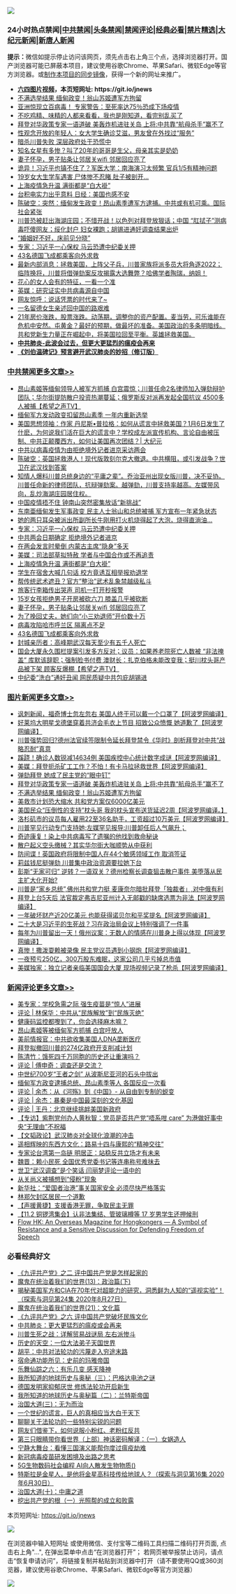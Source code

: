 ![](https://raw.githubusercontent.com/fqnews/bnews/master/64photo/fqnews-qr.jpg)

<div id="tt">
<h3>24小时热点禁闻|<a href="#%E4%B8%AD%E5%85%B1%E7%A6%81%E9%97%BB%E6%9B%B4%E5%A4%9A%E6%96%87%E7%AB%A0">中共禁闻</a>|<a href="#%E5%9B%BE%E7%89%87%E6%96%B0%E9%97%BB%E6%9B%B4%E5%A4%9A%E6%96%87%E7%AB%A0">头条禁闻</a>|<a href="#%E6%96%B0%E9%97%BB%E8%AF%84%E8%AE%BA%E6%9B%B4%E5%A4%9A%E6%96%87%E7%AB%A0">禁闻评论|<a href="#%E5%BF%85%E7%9C%8B%E7%BB%8F%E5%85%B8%E5%A5%BD%E6%96%87">经典必看|<a href="/video.md#%E7%A6%81%E7%89%87%E7%B2%BE%E9%80%89">禁片精选</a>|<a href="https://github.com/fqnews/djy/blob/master/gb/nf1351518.md#1">大纪元新闻</a>|<a href="https://github.com/fqnews/ntdtv/blob/master/gb/prog204.md#1">新唐人新闻</a></h3>
<div><b>提示：</b>微信如提示停止访问该网页，须先点击右上角三个点，选择浏览器打开。国产浏览器可能已屏蔽本项目，建议使用谷歌Chrome、苹果Safari、微软Edge等官方浏览器。或<a href="https://github.com/fqnews/bnews/blob/master/%E5%88%B6%E4%BD%9Cgit%E7%A6%81%E9%97%BB%E9%95%9C%E5%83%8F.md">制作本项目的同步镜像</a>，获得一个新的网址来推广。</div>
<ul>
<li><b><a href="http://d1.bdrive.tk/64.mp4" target="_blank">六四图片视频</a>，本页短网址: https://git.io/jnews</b></li>
<li><a href="/topimagenews/20210201/1478873.md">不满选举结果 缅甸政变！翁山苏姬遭军方拘留</a></li>
<li><a href="/comments/20210201/1478746.md">亚洲惊现立百病毒！ 专家警告：至死率达75％恐成下场疫情</a></li>
<li><a href="/lifebaike/20210201/1478847.md">不吃鸡精、味精的人都来看看，我也是刚知道，看完别乱买了</a></li>
<li><a href="/topimagenews/20210201/1478874.md">拜登对华政策专家一语道破 美轰炸机进驻关岛 上将:中共靠“航母杀手”赢不了</a></li>
<li><a href="/health/20210201/1478844.md">性观念开放的年轻人：女大学生确诊艾滋，男友曾在外找过“服务”</a></li>
<li><a href="/worldnews/usa/20210201/1479056.md">暗杀川普失败 深层政府处于恐慌中</a></li>
<li><a href="/yule/20210201/1478924.md">知名女星有多惨？叫了20年的哥哥是生父，母亲其实是奶奶</a></li>
<li><a href="/cbnews/20210201/1479134.md">妻子怀孕，男子贴条让邻居关wifi 邻居回应亮了</a></li>
<li><a href="/comments/20210201/1479029.md">诡异！习近平也镇不住了？军医大学：南海演习太频繁 官兵1/5有精神问题</a></li>
<li><a href="/cnnews/20210201/1479279.md">19岁女大生学车遇害 尸体惨不忍睹 肚子被剖开…</a></li>
<li><a href="/cbnews/20210201/1479139.md">上海疫情急升温 满街都是“白大褂”</a></li>
<li><a href="/cnnews/20210201/1478778.md">台积电实力出乎意料 日经：美国也感不安</a></li>
<li><a href="/cbnews/20210201/1478956.md">陈破空：突然：缅甸发生政变！昂山素季遭军方逮捕。中共或有机可乘。国际社会紧张</a></li>
<li><a href="/bannedvideo/20210201/1479061.md">川普恐被赶出海湖庄园；不惜开战！以色列对拜登放狠话；中国 “肛拭子”测病毒吓傻网友；绥化封户 妇女裸跑；胡锡进通奸调查结果出炉</a></li>
<li><a href="/lifebaike/20210201/1478890.md">“婚姻好不好，床前见分晓”</a></li>
<li><a href="/cbnews/20210201/1479218.md">专家：习近平一心保权 马云恐遭中纪委关押</a></li>
<li><a href="/cbnews/20210201/1479130.md">43名德国飞成都乘客向外求救</a></li>
<li><a href="/bannedvideo/20210201/1479033.md">最新内部消息：拯救美国，上阵父子兵，川普家族将派多员大将角逐2022； 临阵换将，川普将借弹劾案反攻揭露大选舞弊？哈佛学者陶瑞，纳姐！</a></li>
<li><a href="/funmedia/20210201/1478908.md">花心的女人会有的特征，一看一个准</a></li>
<li><a href="/cnnews/20210201/1478967.md">英媒：研究证实中共病毒源自中国</a></li>
<li><a href="/comments/20210201/1478789.md">网友惊呼：说话凭票的时代来了~</a></li>
<li><a href="/cbnews/20210201/1478739.md">一名留德女生亲述回中国的路艰难</a></li>
<li><a href="/bannedvideo/20210201/1478820.md">21年房价涨跌，股票涨跌。动荡期，调整你的资产配置。麦当劳，可乐谁能在危机中安然。屯黄金？最好的预期，做最坏的准备。美国政治的多条明暗线。共和党新生力量正在崛起中，将美国拉回至平衡。英雄拯救美国。</a></li>
<li><b><a href="/comments/20200211/1275071.md" target="_blank">中共肺炎-此波会过去，但更大更猛烈的瘟疫会再来</a></b></li>
<li><b><a href="/comments/20200207/1272816.md" target="_blank">《刘伯温碑记》预言避开武汉肺炎的妙招（修订版）</a></b></li>
</ul>
</div>

<div class="catlist">
<h3><a href="/cbnews/" target="_blank">中共禁闻</a><span><a href="/cbnews/" target="_blank" rel="nofollow">更多文章>></a></span></h3>
<ul>
<li><a href="/cbnews/20210201/1479356.md" target="_blank">昂山素姬等缅甸领导人被军方抓捕 白宫震惊；川普任命2名律师加入弹劾辩护团队；华尔街提防散户投资热潮蔓延；俄罗斯反对派再发起全国抗议 4500多人被捕【希望之声TV】</a></li>
<li><a href="/cbnews/20210201/1479345.md" target="_blank">缅甸军方发动政变扣留昂山素季 一年内重新选举</a></li>
<li><a href="/cbnews/20210201/1479341.md" target="_blank">美国思想领袖：作家 丹尼斯•普拉格：如何从谎言中拯救美国？1月6日发生了什麽，为何说我们活在巨大的谎言中？学校成左派宣传机构、言论自由被压制、中共正颠覆西方，如何让美国再次团结？| 大纪元</a></li>
<li><a href="/cbnews/20210201/1479323.md" target="_blank">中共以病毒疫情为由拒绝境外记者进京采访两会</a></li>
<li><a href="/cbnews/20210201/1479307.md" target="_blank">陈破空：英国拯救港人！现代版敦刻尔克大撤退。中共横阻，或引发战争？世卫在武汉找到答案</a></li>
<li><a href="/cbnews/20210201/1479258.md" target="_blank">知情人爆料川普总统身边的“平庸之辈”。乔治亚州出现女版川普，决不妥协。川普任命新的律师团队，抗辩弹劾案。越弹劾，川普支持率越高。左媒带风向，乱炒海湖庄园居住权。</a></li>
<li><a href="/cbnews/20210201/1479185.md" target="_blank">中国疫情捂不住 钟南山突然密集放话“新挑战”</a></li>
<li><a href="/cbnews/20210201/1479242.md" target="_blank">东南亜缅甸发生军事政变 民主人士翁山和总统被捕 军方宣布一年紧急状态</a></li>
<li><a href="/cbnews/20210201/1479237.md" target="_blank">她的两只耳朵被派出所副所长牛刚用打火机烧得起了大泡，烧得直淌油…</a></li>
<li><a href="/cbnews/20210201/1479218.md" target="_blank">专家：习近平一心保权 马云恐遭中纪委关押</a></li>
<li><a href="/cbnews/20210201/1479189.md" target="_blank">中共两会日期确定 拒绝境外记者进京</a></li>
<li><a href="/cbnews/20210201/1479188.md" target="_blank">在两会发言时晕倒 内蒙古主席“隐身”多天</a></li>
<li><a href="/cbnews/20210201/1479140.md" target="_blank">美媒：司法部草拟特赦 学者与中国合作或不再追责</a></li>
<li><a href="/cbnews/20210201/1479139.md" target="_blank">上海疫情急升温 满街都是“白大褂”</a></li>
<li><a href="/cbnews/20210201/1479138.md" target="_blank">学生在宿舍大喊几句话 校方竟诱互相举报劝退学</a></li>
<li><a href="/cbnews/20210201/1479137.md" target="_blank">帮传统武术遮丑？官方&#8221;整治&#8221;武术乱象禁越级私斗</a></li>
<li><a href="/cbnews/20210201/1479136.md" target="_blank">旅客行李箱传出哭声 司机一打开秒报警</a></li>
<li><a href="/cbnews/20210201/1479135.md" target="_blank">15岁女孩拒绝男子开房被砍六刀 膝盖几乎被砍断</a></li>
<li><a href="/cbnews/20210201/1479134.md" target="_blank">妻子怀孕，男子贴条让邻居关wifi 邻居回应亮了</a></li>
<li><a href="/cbnews/20210201/1479133.md" target="_blank">为了挽回丈夫，她们向“小三劝退师”开价数十万</a></li>
<li><a href="/cbnews/20210201/1479132.md" target="_blank">病毒攻陷哈市呼兰区 隔离点不足</a></li>
<li><a href="/cbnews/20210201/1479130.md" target="_blank">43名德国飞成都乘客向外求救</a></li>
<li><a href="/cbnews/20210201/1479129.md" target="_blank">封城亲历者：高峰期武汉每天至少有五千人死亡</a></li>
<li><a href="/cbnews/20210201/1479102.md" target="_blank">国会大厦永久围栏提案引发多方反对；议员：如果养老院死亡人数被 &#8220;非法掩盖&#8221; 库默该辞职；强制脸书付费 澳财长：扎克伯格未能改变我；挺川枕头哥产品被下架 顾客反爆棚【希望之声TV】</a></li>
<li><a href="/cbnews/20210201/1479057.md" target="_blank">中纪委“洗白”通奸丑闻 网民质疑中共包庇胡锡进</a></li>

</ul>
</div>
<div class="catlist">
<h3><a href="/topimagenews/" target="_blank">图片新闻</a><span><a href="/topimagenews/" target="_blank" rel="nofollow">更多文章>></a></span></h3>
<ul>
<li><a href="/topimagenews/20210201/1479276.md" target="_blank">讽刺新闻，福奇博士忽左忽右 美国人终于可以戴一个口罩了【阿波罗网编译】</a></li>
<li><a href="/topimagenews/20210201/1479250.md" target="_blank">好莱坞大明星戈德堡穿着共济会毛衣上节目 招致公众愤慨 她道歉了【阿波罗网编译】</a></li>
<li><a href="/topimagenews/20210201/1479236.md" target="_blank">川普强势回归?德州法官续签限制令延长拜登禁令《华时》剖析拜登对中共“战略忍耐”真意</a></li>
<li><a href="/topimagenews/20210201/1479128.md" target="_blank">蹊跷！确诊人数锐减14634例 美国疾控中心统计数字成谜【阿波罗网编译】</a></li>
<li><a href="/topimagenews/20210201/1479046.md" target="_blank">美媒：拜登扼杀矿工工作？不怕！有卡马拉拯救世界【阿波罗网编译】</a></li>
<li><a href="/topimagenews/20210201/1478907.md" target="_blank">弹劾拜登 她成了民主党的“眼中钉”</a></li>
<li><a href="/topimagenews/20210201/1478874.md" target="_blank">拜登对华政策专家一语道破 美轰炸机进驻关岛 上将:中共靠“航母杀手”赢不了</a></li>
<li><a href="/topimagenews/20210201/1478873.md" target="_blank">不满选举结果 缅甸政变！翁山苏姬遭军方拘留</a></li>
<li><a href="/topimagenews/20210201/1478808.md" target="_blank">美救市计划恐大缩水 共和党方案仅6000亿美元</a></li>
<li><a href="/topimagenews/20210131/1478653.md" target="_blank">美国民众“压倒性的支持”枕头哥 我的枕头宣布送货延迟2周【阿波罗网编译。】</a></li>
<li><a href="/topimagenews/20210131/1478621.md" target="_blank">洛杉矶市的议员每人雇用22至36名助手，工资超过10万美元【阿波罗网编译】</a></li>
<li><a href="/topimagenews/20210131/1478591.md" target="_blank">川普罕见行动专门支持她;左媒罕见报导:川普卸任后人气飙升；</a></li>
<li><a href="/topimagenews/20210131/1478453.md" target="_blank">奇迹康复！染上中共病毒写了遗嘱的他找到救命秘诀</a></li>
<li><a href="/topimagenews/20210131/1478268.md" target="_blank">散户起义空头缴械？其实华尔街大咖顺势从中获利</a></li>
<li><a href="/topimagenews/20210131/1478244.md" target="_blank">防间谍！英国政府将限制中国人在44个敏感领域工作 取消签证</a></li>
<li><a href="/topimagenews/20210131/1478243.md" target="_blank">莉兹钱尼挺弹劾 川普集中政治资源要拉她下台</a></li>
<li><a href="/topimagenews/20210131/1478212.md" target="_blank">彭斯“无家可归” 逆转？一语双关？德州检察长调查狙击散户事件 美堕落从民主扩大化开始?</a></li>
<li><a href="/topimagenews/20210130/1478050.md" target="_blank">川普是“家乡总统”,佛州共和党力挺 麦康奈尔暗批拜登「独裁者」,对中俄有利</a></li>
<li><a href="/topimagenews/20210130/1478049.md" target="_blank">拜登上台5天后 法官裁定弗吉尼亚州计入无邮戳的缺席选票为非法【阿波罗网编译】</a></li>
<li><a href="/topimagenews/20210130/1478012.md" target="_blank">一年破坏财产近20亿美元 也能获得诺贝尔和平奖提名【阿波罗网编译】</a></li>
<li><a href="/topimagenews/20210130/1477984.md" target="_blank">二十大是习近平的生死战？习在政治局会议上特别强调了一件事</a></li>
<li><a href="/topimagenews/20210130/1477973.md" target="_blank">每年为川普留出一天！俄州议案：无数人的情感在川普身上得以体现【阿波罗网编译】</a></li>
<li><a href="/topimagenews/20210130/1477926.md" target="_blank">真惨！撒泼耍赖被录像 民主党议员遇到小钢炮【阿波罗网编译】</a></li>
<li><a href="/topimagenews/20210130/1477739.md" target="_blank">一夜预亏250亿，300万股东难眠，这家公司几乎亏掉总市值</a></li>
<li><a href="/topimagenews/20210130/1477719.md" target="_blank">美媒独家：独立记者亲临美国国会大厦 现场视频记录了枪杀【阿波罗网编译】</a></li>

</ul>
</div>
<div class="catlist">
<h3><a href="/comments/" target="_blank">新闻评论</a><span><a href="/comments/" target="_blank" rel="nofollow">更多文章>></a></span></h3>
<ul>
<li><a href="/comments/20210202/1479426.md" target="_blank">美专家：学校急需之际 强生疫苗是“惊人”进展</a></li>
<li><a href="/comments/20210202/1479419.md" target="_blank">评论 | 林保华：中共从“民族解放”到“民族灭绝”</a></li>
<li><a href="/comments/20210202/1479416.md" target="_blank">健康码监控都嚟到了，你会选择麻木嘛？</a></li>
<li><a href="/comments/20210201/1479403.md" target="_blank">昂山素姬等被缅甸军方抓捕 白宫吁放人</a></li>
<li><a href="/comments/20210201/1479402.md" target="_blank">美前情报官：中共欲收集美国人DNA垄断医疗</a></li>
<li><a href="/comments/20210201/1479401.md" target="_blank">拜登拟撤回川普的274亿政府开支削减计划</a></li>
<li><a href="/comments/20210201/1479400.md" target="_blank">陈清竹：饿死四千万同胞的历史还让重演吗？</a></li>
<li><a href="/comments/20210201/1479396.md" target="_blank">评论 | 傅申奇：调查还是交流？</a></li>
<li><a href="/comments/20210201/1479368.md" target="_blank">中世纪700岁“王者之剑” 从波斯尼亚河的石头中拔出</a></li>
<li><a href="/comments/20210201/1479367.md" target="_blank">缅甸军方政变逮捕总统、昂山素季等人 各国反应一次看</a></li>
<li><a href="/comments/20210201/1479354.md" target="_blank">评论 | 余杰：从《河殇》到《中国》- 从自由到专制的蜕变</a></li>
<li><a href="/comments/20210201/1479353.md" target="_blank">评论 | 余杰：暴秦是中国最深刻的文化基因</a></li>
<li><a href="/comments/20210201/1479352.md" target="_blank">评论 | 王丹：北京继续挑衅美国新政府</a></li>
<li><a href="/comments/20210201/1479344.md" target="_blank">【专访】紫荆党创办人黄秋智：党员是否共产党“唔系咁 care” 为港做好事中央“无理由”不祝福</a></li>
<li><a href="/comments/20210201/1479343.md" target="_blank">【文韬政论】武汉肺炎对全球化浪潮的冲击</a></li>
<li><a href="/comments/20210201/1479321.md" target="_blank">遥相辉映的东西方文化：路易十四与康熙的“精神交往”</a></li>
<li><a href="/comments/20210201/1479285.md" target="_blank">专家论台湾第一岛链 明居正：站稳反共立场才有未来</a></li>
<li><a href="/comments/20210201/1479284.md" target="_blank">魏晋：赖小民死 全国优秀党委书记等连串称号难抹去</a></li>
<li><a href="/comments/20210201/1479278.md" target="_blank">世卫“武汉调查”是个笑话 闫丽梦评论一语中的</a></li>
<li><a href="/comments/20210201/1479272.md" target="_blank">从关尚义被捕想到“侵粉”现象</a></li>
<li><a href="/comments/20210201/1479271.md" target="_blank">新华社：“爱国者治港”事关国家安全 必须尽快严格落实</a></li>
<li><a href="/comments/20210201/1479270.md" target="_blank">林郑欠封区居民一个道歉</a></li>
<li><a href="/comments/20210201/1479269.md" target="_blank">【声援黄捷】支援香港无罪，争取民主无罪</a></li>
<li><a href="/comments/20210201/1479268.md" target="_blank">【11.2 铜锣湾集会】认非法集结、管玻璃樽等 17 岁男学生还押候刑</a></li>
<li><a href="/comments/20210201/1479267.md" target="_blank">Flow HK: An Overseas Magazine for Hongkongers — A Symbol of Resistance and a Sensitive Discussion for Defending Freedom of Speech</a></li>

</ul>
</div>

<div class="catlist">
<h3>必看经典好文</h3>
<ul>
<li><a href="/bookonline/20131116/201055.md" target="_blank">《九评共产党》之二 评中国共产党是怎样起家的</a></li>
<li><a href="/topimagenews/20180602/951960.md" target="_blank">魔鬼在统治着我们的世界(13)：政治篇(下)</a></li>
<li><a href="/cbnews/20200828/1386804.md" target="_blank">揭秘美国军方和CIA在70年代对超能力的研究，洞悉鲜为人知的“遥视实验”！（探索与洞见第24集 2020年8月27日）</a></li>
<li><a href="/comments/20180802/980476.md" target="_blank">魔鬼在统治着我们的世界(21)：文化篇</a></li>
<li><a href="/bookonline/20131116/201050.md" target="_blank">《九评共产党》之六 评中国共产党破坏民族文化</a></li>
<li><a href="/comments/20200211/1275071.md" target="_blank">中共肺炎：更大更猛烈的瘟疫或会再来</a></li>
<li><a href="/comments/20200908/1392745.md" target="_blank">川普生死之战：详解贸易战谜局 左右派惨斗</a></li>
<li><a href="/tculture/20121025/73067.md" target="_blank">历史的天空：一位大法弟子天国世界</a></li>
<li><a href="/cbnews/20200720/1363328.md" target="_blank">胡平：中共对法轮功的污蔑走入穷途末路</a></li>
<li><a href="/cbnews/20180711/970353.md" target="_blank">宿命通功能所见：史前的玛雅帝国</a></li>
<li><a href="/tculture/20190101/792146.md" target="_blank">乐舞仙踪之六：有乐几变 感天降神</a></li>
<li><a href="/tculture/xiulian/20170726/797589.md" target="_blank">我所知道的地球历史与奥秘（三）：巴格达电池之谜</a></li>
<li><a href="/comments/20200722/1364497.md" target="_blank">德国发明家抑郁厌世 修炼法轮功开启新生</a></li>
<li><a href="/tculture/xiulian/20170614/774347.md" target="_blank">我所知道的地球历史与奥秘篇（二）：兰特斯帝国</a></li>
<li><a href="/cbnews/20180309/912114.md" target="_blank">治国大道(三)：无为而治</a></li>
<li><a href="/comments/20200621/1348067.md" target="_blank">一个世纪的谎言，巨人的真相应当大白于天下</a></li>
<li><a href="/comments/20190417/1114875.md" target="_blank">聊聊关于法轮功的一些特别尖锐的问题</a></li>
<li><a href="/comments/20200712/1359630.md" target="_blank">网友们借鉴下，如何说服小粉红、老粉红反共</a></li>
<li><a href="/comments/20200426/1319648.md" target="_blank">第三只眼睛带你看世界（上部）神话密码解译：（一）女娲造人</a></li>
<li><a href="/comments/20200527/1273654.md" target="_blank">宁静大舞台：看懂三国演义能帮你度过瘟疫劫难</a></li>
<li><a href="/comments/20200917/1029129.md" target="_blank">新冠病毒疫苗研发困境及出路之思考</a></li>
<li><a href="/topimagenews/20200527/1335347.md" target="_blank">5G生物数码社会编程 AI向人散发生物物质()</a></li>
<li><a href="/comments/20200712/1359460.md" target="_blank">特斯拉是金星人，是他将金星高科技传给地球人？（探索与洞见第16集 2020年6月30日）</a></li>
<li><a href="/cbnews/20180316/915423.md" target="_blank">治国大道(十)：中庸之道</a></li>
<li><a href="/comments/20200629/1352460.md" target="_blank">挖出共产党的根（一）光照帮的成立和败露</a></li>

</ul>
</div>

本页短网址: https://git.io/jnews

![](https://raw.githubusercontent.com/fqnews/bnews/master/64photo/fqnews-qr.jpg)

在浏览器中输入短网址 或使用微信、支付宝等二维码工具扫描二维码打开页面, 点击右上角"...", 在弹出菜单中点击“在浏览器打开”； 若网页被举报禁止访问，请点击“恢复申请访问”，将链接复制并粘贴到浏览器中打开（请不要使用QQ或360浏览器，建议使用谷歌Chrome、苹果Safari、微软Edge等官方浏览器）

![](https://raw.githubusercontent.com/fqnews/bnews/master/64photo/wx.jpg)